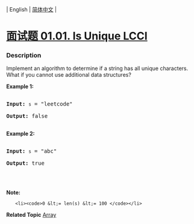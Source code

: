 | English | [简体中文](README.md) |

# [面试题 01.01. Is Unique LCCI](https://leetcode-cn.com/problems/is-unique-lcci)
 ### Description
<p>Implement an algorithm to determine if a string has all unique characters. What if you cannot use additional data structures?</p>

<p><strong>Example 1:</strong></p>

<pre>
<strong>Input: </strong><code>s</code> = &quot;leetcode&quot;
<strong>Output: </strong>false
</pre>

<p><strong>Example 2:</strong></p>

<pre>
<strong>Input: </strong><code>s</code> = &quot;abc&quot;
<strong>Output: </strong>true
</pre>

<p>&nbsp;</p>

<p><strong>Note:</strong></p>

<ul>
	<li><code>0 &lt;= len(s) &lt;= 100 </code></li>
</ul>

**Related Topic**  [Array](https://leetcode-cn.com/tag/array) 